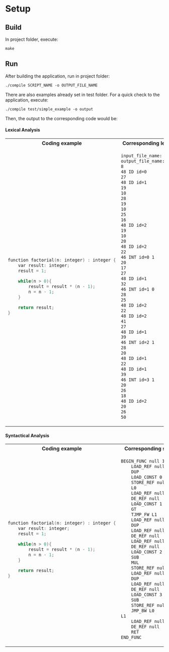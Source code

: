 # Setup
## Build
In project folder, execute:

`make`

## Run
After building the application, run in project folder:

`./compile SCRIPT_NAME -o OUTPUT_FILE_NAME`

There are also examples already set in test folder. For a quick check to the application, execute:

`./compile test/simple_example -o output`

Then, the output to the corresponding code would be:
#### Lexical Analysis

<table>
<tr>
<th>Coding example </th>
<th>Corresponding lexical tokens output</th>
</tr>
<tr>
<td>

```C++
function factorial(n: integer) : integer {
	var result: integer;
    result = 1;

	while(n > 0){
		result = result * (n - 1);
        n = n - 1;
	}

	return result;
}
```

</td>
<td>

```txt
input_file_name: test/simple_example
output_file_name: output
8 
48 ID id=0 
27 
48 ID id=1 
19 
10 
28 
19 
10 
25 
16 
48 ID id=2 
19 
10 
20 
48 ID id=2 
22 
46 INT id=0 1 
20 
17 
27 
48 ID id=1 
32 
46 INT id=1 0 
28 
25 
48 ID id=2 
22 
48 ID id=2 
41 
27 
48 ID id=1 
39 
46 INT id=2 1 
28 
20 
48 ID id=1 
22 
48 ID id=1 
39 
46 INT id=3 1 
20 
26 
18 
48 ID id=2 
20 
26 
50 
```
</td>
</tr>
</table>

#### Syntactical Analysis

<table>
<tr>
<th>Coding example </th>
<th>Corresponding syntactical output</th>
</tr>
<tr>
<td>

```C++
function factorial(n: integer) : integer {
	var result: integer;
    result = 1;

	while(n > 0){
		result = result * (n - 1);
        n = n - 1;
	}

	return result;
}
```

</td>
<td>

```txt
BEGIN_FUNC null 1 0
	LOAD_REF null
	DUP
	LOAD_CONST 0
	STORE_REF null	DE_REF null	POP
	L0
	LOAD_REF null
	DE_REF null
	LOAD_CONST 1
	GT
	TJMP_FW L1
	LOAD_REF null
	DUP
	LOAD_REF null
	DE_REF null
	LOAD_REF null
	DE_REF null
	LOAD_CONST 2
	SUB
	MUL
	STORE_REF null	DE_REF null	POP
	LOAD_REF null
	DUP
	LOAD_REF null
	DE_REF null
	LOAD_CONST 3
	SUB
	STORE_REF null	DE_REF null	POP
	JMP_BW L0
L1
	LOAD_REF null
	DE_REF null
	RET
END_FUNC
```
</td>
</tr>
</table>
